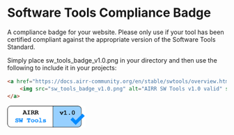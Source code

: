 # Software Tools Compliance Badge

A compliance badge for your website. Please only use if your tool has been certified compliant against the appropriate version of the Software Tools Standard.

Simply place sw_tools_badge_v1.0.png in your directory and then use the following to include it in your projects:

```html
<a href="https://docs.airr-community.org/en/stable/swtools/overview.html">
    <img src="sw_tools_badge_v1.0.png" alt="AIRR SW Tools v1.0 valid" style="height: 50px;"/>
</a>
```

<a href="https://docs.airr-community.org/en/stable/swtools/overview.html">
    <img src="sw_tools_badge_v1.0.png" alt="AIRR SW Tools v1.0 valid" style="height: 50px;"/>
</a>
